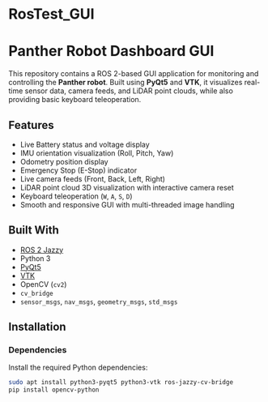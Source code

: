 # RosTest_GUI
# Panther Robot Dashboard GUI

This repository contains a ROS 2-based GUI application for monitoring and controlling the **Panther robot**. Built using **PyQt5** and **VTK**, it visualizes real-time sensor data, camera feeds, and LiDAR point clouds, while also providing basic keyboard teleoperation.

##  Features

-  Live Battery status and voltage display
-  IMU orientation visualization (Roll, Pitch, Yaw)
-  Odometry position display
-  Emergency Stop (E-Stop) indicator
-  Live camera feeds (Front, Back, Left, Right)
-  LiDAR point cloud 3D visualization with interactive camera reset
-  Keyboard teleoperation (`W`, `A`, `S`, `D`)
-  Smooth and responsive GUI with multi-threaded image handling

##  Built With

- [ROS 2 Jazzy](https://docs.ros.org/en/jazzy/)
- Python 3
- [PyQt5](https://pypi.org/project/PyQt5/)
- [VTK](https://vtk.org/)
- OpenCV (`cv2`)
- `cv_bridge`
- `sensor_msgs`, `nav_msgs`, `geometry_msgs`, `std_msgs`

## Installation

### Dependencies

Install the required Python dependencies:

```bash
sudo apt install python3-pyqt5 python3-vtk ros-jazzy-cv-bridge
pip install opencv-python
